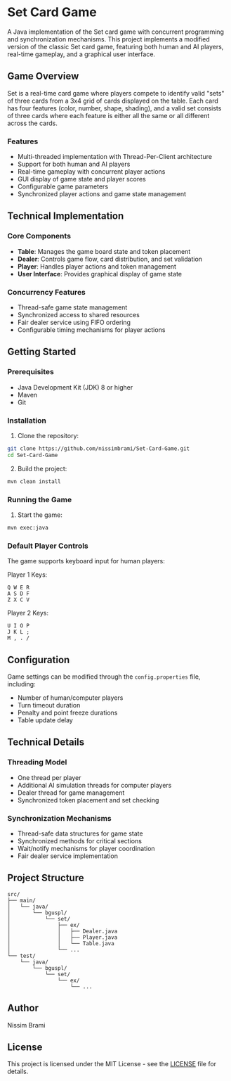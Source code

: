 # Set Card Game

A Java implementation of the Set card game with concurrent programming and synchronization mechanisms. This project implements a modified version of the classic Set card game, featuring both human and AI players, real-time gameplay, and a graphical user interface.

## Game Overview

Set is a real-time card game where players compete to identify valid "sets" of three cards from a 3x4 grid of cards displayed on the table. Each card has four features (color, number, shape, shading), and a valid set consists of three cards where each feature is either all the same or all different across the cards.

### Features

- Multi-threaded implementation with Thread-Per-Client architecture
- Support for both human and AI players
- Real-time gameplay with concurrent player actions
- GUI display of game state and player scores
- Configurable game parameters
- Synchronized player actions and game state management

## Technical Implementation

### Core Components

- **Table**: Manages the game board state and token placement
- **Dealer**: Controls game flow, card distribution, and set validation
- **Player**: Handles player actions and token management
- **User Interface**: Provides graphical display of game state

### Concurrency Features

- Thread-safe game state management
- Synchronized access to shared resources
- Fair dealer service using FIFO ordering
- Configurable timing mechanisms for player actions

## Getting Started

### Prerequisites

- Java Development Kit (JDK) 8 or higher
- Maven
- Git

### Installation

1. Clone the repository:
```bash
git clone https://github.com/nissimbrami/Set-Card-Game.git
cd Set-Card-Game
```

2. Build the project:
```bash
mvn clean install
```

### Running the Game

1. Start the game:
```bash
mvn exec:java
```

### Default Player Controls

The game supports keyboard input for human players:

Player 1 Keys:
```
Q W E R
A S D F
Z X C V
```

Player 2 Keys:
```
U I O P
J K L ;
M , . /
```

## Configuration

Game settings can be modified through the `config.properties` file, including:

- Number of human/computer players
- Turn timeout duration
- Penalty and point freeze durations
- Table update delay

## Technical Details

### Threading Model

- One thread per player
- Additional AI simulation threads for computer players
- Dealer thread for game management
- Synchronized token placement and set checking

### Synchronization Mechanisms

- Thread-safe data structures for game state
- Synchronized methods for critical sections
- Wait/notify mechanisms for player coordination
- Fair dealer service implementation

## Project Structure

```
src/
├── main/
│   └── java/
│       └── bguspl/
│           └── set/
│               ├── ex/
│               │   ├── Dealer.java
│               │   ├── Player.java
│               │   └── Table.java
│               └── ...
└── test/
    └── java/
        └── bguspl/
            └── set/
                └── ex/
                    └── ...
```

## Author

Nissim Brami

## License

This project is licensed under the MIT License - see the [LICENSE](LICENSE) file for details.
